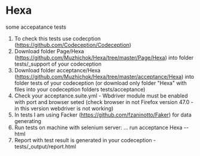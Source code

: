 # Hexa
some accepatance tests

1. To check this tests use codecption (https://github.com/Codeception/Codeception)
2. Download folder Page/Hexa (https://github.com/Muzhichok/Hexa/tree/master/Page/Hexa) into folder tests/_support of your codeception
3. Download folder acceptance/Hexa (https://github.com/Muzhichok/Hexa/tree/master/acceptance/Hexa) into folder tests of your codeception (or download only folder "Hexa" with files into your codeception folders tests/acceptance)
4. Check your acceptance.suite.yml - Wbdriver module must be enabled with port and browser seted (check browser in not Firefox version 47.0 -  in this version webdriver is not working)
5. In tests I am using Facker (https://github.com/fzaninotto/Faker) for data generating
6. Run tests on machine with selenium server: ... run acceptance Hexa --html
7. Report with test result is generated in your codeception - tests/_output/report.html

